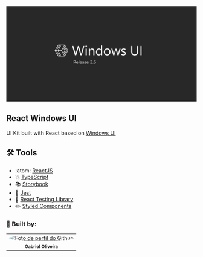 <img src="./.github/assets/thumbnail.png">

## React Windows UI

UI Kit built with React based on [Windows UI](https://www.figma.com/community/file/989931624019688277)

## :hammer_and_wrench: Tools

- :atom: [ReactJS](https://pt-br.reactjs.org/)
- :collision: [TypeScript](https://www.typescriptlang.org/)
- :books: [Storybook](https://storybook.js.org/)
- :pill: [Jest](https://jestjs.io/pt-BR/)
- :bookmark: [React Testing Library](https://testing-library.com/docs/react-testing-library/intro)
- :pencil2: [Styled Components](https://styled-components.com/)

### :construction_worker: Built by:

<table>
  <tr>
    <td align="center"><a href="https://github.com/gaoliveira21"><img style="border-radius: 50%;" src="https://github.com/gaoliveira21.png" width="100px" alt="Foto de perfil do Github"/><br /><sub><b>Gabriel Oliveira</b></sub></a><br /></td>
  </tr>
</table>
